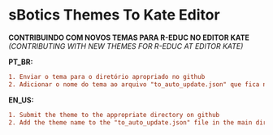 # sBotics Themes To Kate Editor
**CONTRIBUINDO COM NOVOS TEMAS PARA R-EDUC NO EDITOR KATE**\
_(CONTRIBUTING WITH NEW THEMES FOR R-EDUC AT EDITOR KATE)_

**PT_BR:**
```diff
1. Enviar o tema para o diretório apropriado no github
2. Adicionar o nome do tema ao arquivo "to_auto_update.json" que fica no diretório main
```

**EN_US:**
```diff
1. Submit the theme to the appropriate directory on github
2. Add the theme name to the "to_auto_update.json" file in the main directory
```

